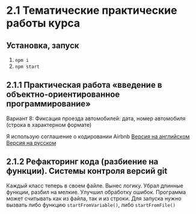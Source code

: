 # 2.1 Тематические практические работы курса

## Установка, запуск

1) `npm i`
2) `npm start`

## 2.1.1 Практическая работа «введение в объектно-ориентированное программирование»

Вариант 8: Фиксация проезда автомобилей: дата, номер автомобиля (строка в характерном формате)

Я использую соглашение о кодировании Airbnb
[Версия на английском](https://github.com/airbnb/javascript)
[Версия на русском](https://github.com/uprock/javascript)

## 2.1.2 Рефакторинг кода (разбиение на функции). Системы контроля версий git

Каждый класс теперь в своем файле.
Вынес логику.
Убрал длинные функции, разбил на мелкие.
Улучшил обработку ошибок.
Программа может считывать как из файла, так и из строки.
Для запуска нужно вызвать либо функцию `startFromVariable()`, либо `startFromFile()`
